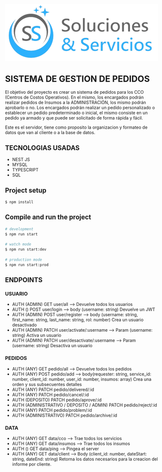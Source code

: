 ![alt text](https://raw.githubusercontent.com/LucasMacchi/SGP-SS/refs/heads/main/public/logo_big.webp)

# SISTEMA DE GESTION DE PEDIDOS

El objetivo del proyecto es crear un sistema de pedidos para los CCO (Centros de Costos Operativos). En el mismo, los encargados podrán realizar pedidos de Insumos a la ADMINISTRACIÓN, los mismo podrán aprobarlo o no. 
Los encargados podrán realizar un pedido personalizado o establecer un pedido predeterminado o inicial, el mismo consiste en un pedido ya armado y que puede ser solicitado de forma rápida y fácil.

Este es el servidor, tiene como proposito la organizacion y formateo de datos que van al cliente o a la base de datos.

## TECNOLOGIAS USADAS
- NEST JS
- MYSQL
- TYPESCRIPT
- SQL

## Project setup

```bash
$ npm install
```

## Compile and run the project

```bash
# development
$ npm run start

# watch mode
$ npm run start:dev

# production mode
$ npm run start:prod
```

## ENDPOINTS

### USUARIO
- AUTH (ADMIN) GET user/all --> Devuelve todos los usuarios
- AUTH () POST user/login --> body (username: string) Devuelve un JWT
- AUTH (ADMIN) POST user/register --> body (username: string, first_name: string, last_name: string, rol: number) Crea un usuario desactivado
- AUTH (ADMIN) PATCH user/activate/:username --> Param (username: string) Activa un usuario
- AUTH (ADMIN) PATCH user/desactivate/:username --> Param (username: string) Desactiva un usuario

### PEDIDOS
- AUTH (ANY) GET pedido/all --> Devuelve todos los pedidos
- AUTH (ANY) POST pedido/add --> body(requester: string, service_id: number, client_id: number, user_id: number, insumos: array) Crea una orden y sus subsecuentes detalles
- AUTH (ANY) PATCH pedido/delivered/:id
- AUTH (ANY) PATCH pedido/cancel/:id
- AUTH (DEPOSITO) PATCH pedido/aprove/:id
- AUTH (ADMINISTRATIVO / DEPOSITO / ADMIN) PATCH pedido/reject/:id
- AUTH (ANY) PATCH pedido/problem/:id
- AUTH (ADMINISTRATIVO) PATCH pedido/archive/:id

### DATA
- AUTH (ANY) GET data/cco --> Trae todos los servicios
- AUTH (ANY) GET data/insumos --> Trae todos los insumos
- AUTH () GET data/ping --> Pingea el server
- AUTH (ANY) GET data/client --> Body (client_id: number, dateStart: string, dateEnd: string) Retorna los datos necesarios para la creacion del informe por cliente.


